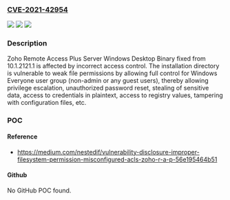 ### [CVE-2021-42954](https://cve.mitre.org/cgi-bin/cvename.cgi?name=CVE-2021-42954)
![](https://img.shields.io/static/v1?label=Product&message=n%2Fa&color=blue)
![](https://img.shields.io/static/v1?label=Version&message=n%2Fa&color=blue)
![](https://img.shields.io/static/v1?label=Vulnerability&message=n%2Fa&color=brighgreen)

### Description

Zoho Remote Access Plus Server Windows Desktop Binary fixed from 10.1.2121.1 is affected by incorrect access control. The installation directory is vulnerable to weak file permissions by allowing full control for Windows Everyone user group (non-admin or any guest users), thereby allowing privilege escalation, unauthorized password reset, stealing of sensitive data, access to credentials in plaintext, access to registry values, tampering with configuration files, etc.

### POC

#### Reference
- https://medium.com/nestedif/vulnerability-disclosure-improper-filesystem-permission-misconfigured-acls-zoho-r-a-p-56e195464b51

#### Github
No GitHub POC found.

